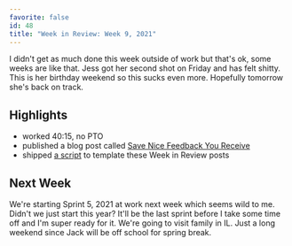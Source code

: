 ```yaml
---
favorite: false
id: 48
title: "Week in Review: Week 9, 2021"
---
```


I didn't get as much done this week outside of work but that's ok, some weeks
are like that. Jess got her second shot on Friday and has felt shitty. This is
her birthday weekend so this sucks even more. Hopefully tomorrow she's back on
track.

## Highlights

* worked 40:15, no PTO
* published a blog post called [Save Nice Feedback You Receive][post-47]
* shipped [a script][pull-77] to template these Week in Review posts

## Next Week

We're starting Sprint 5, 2021 at work next week which seems wild to me. Didn't
we just start this year? It'll be the last sprint before I take some time off
and I'm super ready for it. We're going to visit family in IL. Just a long
weekend since Jack will be off school for spring break.

[post-47]: https://www.jonallured.com/posts/2021/03/06/save-nice-feedback-you-receive.html
[pull-77]: https://github.com/jonallured/jonallured.com/pull/77
[gh-activity]: https://github.com/search?s=created&o=desc&q=author:jonallured+created:2021-02-28..2021-03-06
